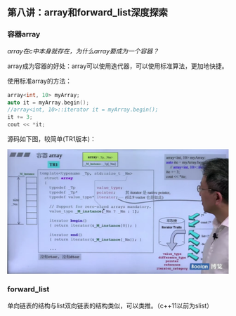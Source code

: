 ## 第八讲：array和forward_list深度探索

### 容器array

*array在c中本身就存在，为什么array要成为一个容器？*

array成为容器的好处：array可以使用迭代器，可以使用标准算法，更加地快捷。

使用标准array的方法：
```c++
array<int, 10> myArray;
auto it = myArray.begin();
//array<int, 10>::iterator it = myArray.begin();
it += 3;
cout << *it;
```
源码如下图，较简单(TR1版本)：

![](img8_1.jpg)

### forward_list
单向链表的结构与list双向链表的结构类似，可以类推。（c++11以前为slist）
